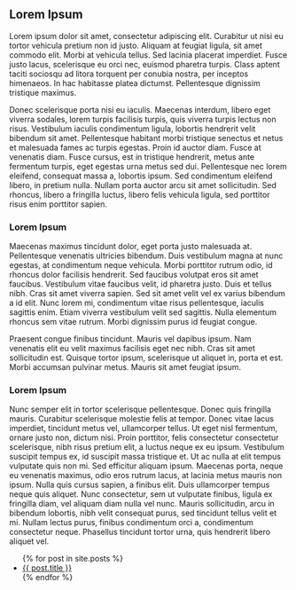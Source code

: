 ## Lorem Ipsum

Lorem ipsum dolor sit amet, consectetur adipiscing elit. Curabitur ut nisi eu tortor vehicula pretium non id justo. Aliquam at feugiat ligula, sit amet commodo elit. Morbi at vehicula tellus. Sed lacinia placerat imperdiet. Fusce justo lacus, scelerisque eu orci nec, euismod pharetra turpis. Class aptent taciti sociosqu ad litora torquent per conubia nostra, per inceptos himenaeos. In hac habitasse platea dictumst. Pellentesque dignissim tristique maximus.  
  
Donec scelerisque porta nisi eu iaculis. Maecenas interdum, libero eget viverra sodales, lorem turpis facilisis turpis, quis viverra turpis lectus non risus. Vestibulum iaculis condimentum ligula, lobortis hendrerit velit bibendum sit amet. Pellentesque habitant morbi tristique senectus et netus et malesuada fames ac turpis egestas. Proin id auctor diam. Fusce at venenatis diam. Fusce cursus, est in tristique hendrerit, metus ante fermentum turpis, eget egestas urna metus sed dui. Pellentesque nec lorem eleifend, consequat massa a, lobortis ipsum. Sed condimentum eleifend libero, in pretium nulla. Nullam porta auctor arcu sit amet sollicitudin. Sed rhoncus, libero a fringilla luctus, libero felis vehicula ligula, sed porttitor risus enim porttitor sapien.  

### Lorem Ipsum

Maecenas maximus tincidunt dolor, eget porta justo malesuada at. Pellentesque venenatis ultricies bibendum. Duis vestibulum magna at nunc egestas, at condimentum neque vehicula. Morbi porttitor rutrum odio, id rhoncus dolor facilisis hendrerit. Sed faucibus volutpat eros sit amet faucibus. Vestibulum vitae faucibus velit, id pharetra justo. Duis et tellus nibh. Cras sit amet viverra sapien. Sed sit amet velit vel ex varius bibendum a id elit. Nunc lorem mi, condimentum vitae risus pellentesque, iaculis sagittis enim. Etiam viverra vestibulum velit sed sagittis. Nulla elementum rhoncus sem vitae rutrum. Morbi dignissim purus id feugiat congue.  
  
Praesent congue finibus tincidunt. Mauris vel dapibus ipsum. Nam venenatis elit eu velit maximus facilisis eget nec nibh. Cras sit amet sollicitudin est. Quisque tortor ipsum, scelerisque ut aliquet in, porta et est. Morbi accumsan pulvinar metus. Mauris sit amet feugiat ipsum.  

### Lorem Ipsum

Nunc semper elit in tortor scelerisque pellentesque. Donec quis fringilla mauris. Curabitur scelerisque molestie felis at tempor. Donec vitae lacus imperdiet, tincidunt metus vel, ullamcorper tellus. Ut eget nisl fermentum, ornare justo non, dictum nisi. Proin porttitor, felis consectetur consectetur scelerisque, nibh risus pretium elit, a luctus neque ex eu ipsum. Vestibulum suscipit tempus ex, id suscipit massa tristique et. Ut ac nulla at elit tempus vulputate quis non mi. Sed efficitur aliquam ipsum. Maecenas porta, neque eu venenatis maximus, odio eros rutrum lacus, at lacinia metus mauris non ipsum. Nulla quis cursus sapien, a finibus elit. Duis ullamcorper tempus neque quis aliquet. Nunc consectetur, sem ut vulputate finibus, ligula ex fringilla diam, vel aliquam diam nulla vel nunc. Mauris sollicitudin, arcu in bibendum lobortis, nibh velit consequat purus, sed tincidunt tellus velit et mi. Nullam lectus purus, finibus condimentum orci a, condimentum consectetur neque. Phasellus tincidunt tortor urna, quis hendrerit libero aliquet vel.  

<ul>
  {% for post in site.posts %}
    <li>
      <a href="{{ post.url }}">{{ post.title }}</a>
    </li>
  {% endfor %}
</ul>
